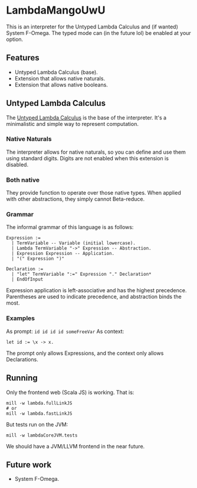 # LambdaMangoUwU

This is an interpreter for the Untyped Lambda Calculus and (if wanted)
System F-Omega. The typed mode can (in the future lol) be enabled at
your option.

## Features

- Untyped Lambda Calculus (base).
- Extension that allows native naturals.
- Extension that allows native booleans.

## Untyped Lambda Calculus

The
[Untyped Lambda Calculus](https://en.wikipedia.org/wiki/Lambda_calculus)
is the base of the interpreter. It's a minimalistic and simple way to
represent computation.

### Native Naturals

The interpreter allows for native naturals, so you can define and use
them using standard digits. Digits are not enabled when this extension
is disabled.

### Both native

They provide function to operate over those native types. When applied
with other abstractions, they simply cannot Beta-reduce.

### Grammar

The informal grammar of this language is as follows:

```
Expression :=
  | TermVariable -- Variable (initial lowercase).
  | Lambda TermVariable "->" Expression -- Abstraction.
  | Expression Expression -- Application.
  | "(" Expression ")"

Declaration := 
  | "let" TermVariable ":=" Expression "." Declaration*
  | EndOfInput
```

Expression application is left-associative and has the highest
precedence. Parentheses are used to indicate precedence, and
abstraction binds the most.

### Examples
As prompt: `id id id id someFreeVar`
As context:
```
let id := \x -> x.
```
The prompt only allows Expressions, and the context only allows
Declarations.

## Running

Only the frontend web (Scala JS) is working. That is:

```
mill -w lambda.fullLinkJS
# or
mill -w lambda.fastLinkJS
```

But tests run on the JVM:

```
mill -w lambdaCoreJVM.tests
```
We should have a JVM/LLVM frontend in the near future.

## Future work

- System F-Omega. 